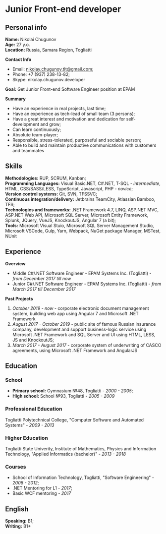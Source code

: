# Junior Front-end developer

## Personal info
**Name:** Nikolai Chugunov\
**Age:** 27 y.o.\
**Location:** Russia, Samara Region, Togliatti

**Contact Info**
* Email: nikolay.chugunov.tlt@gmail.com;
* Phone: +7 (937) 238-13-82;
* Skype: nikolay.chugunov.developer

**Goal:** Get Junior Front-end Software Engineer position at EPAM

**Summary**
* Have an experience in real projects, last time;
* Have an experience as tech-lead of small team (3 persons);
* Have a great interest and motivation and dedication for self-development and grow;
* Can learn continuously;
* Absolute team-player;
* Responsible, stress-tolerated, purposeful and sociable person;
* Able to build and maintain productive communications with customers and teammates

## Skills
**Methodologies:** RUP, SCRUM, Kanban;\
**Programming Languages:** Visual Basic.NET, C#.NET, T-SQL - *intermediate*, HTML, CSS/SASS/LESS, TypeScript, Javascript, PHP - *novice*;\
**Version control systems:** Git, SVN, TFSSVC;\
**Continuous integration/delivery:** Jetbrains TeamCity, Atlassian Bamboo, TFS;\
**Technologies and frameworks:** .NET Framework 4.7, LINQ, ASP.NET MVC, ASP.NET Web API, Microsoft SQL Server, Microsoft Entity Framework, Splunk, JQuery, VueJS, KnockoutJS, Angular 7 (a bit);\
**Tools:** Microsoft Visual Stuio, Microsoft SQL Server Management Studio, Microsoft VSCode, Gulp, Yarn, Webpack, NuGet package Manager, MSTest, NUnit

## Experience
**Overview**
* Middle C#/.NET Software Engineer - EPAM Systems Inc. (Togliatti) - *from December 2017 till now*
* Junior C#/.NET Software Engineer - EPAM Systems Inc. (Togliatti) - *from March 2017 till December 2017*

**Past Projects**
1. *October 2019 - now* - corporate electronic document management system, building web app using Angular 7 and Microsoft .NET Framework
2. *August 2017 - October 2019* - public site of famous Russian insurance company, development and support business-logic service using Microsoft .NET Framework and SQL Server and UI using HTML, LESS, JS and KnockoutJS;
3. *March 2017 - August 2017* - corporate system of underwriting of CASCO agreements, using Microsoft .NET Framework and AngularJS

## Education
### School
* **Primary school:** Gymnasium №48, Togliatti - *2000 - 2005*;
* **High school:** School №93, Togliatti - *2005 - 2009*

### Professional Education
Togliatti Polytechnical College, "Computer Software and Automated Systems" - *2009 - 2013*

### Higher Education
Togliatti State Univerity, Institute of Mathematics, Physics and Information Technology, "Applied Informatics (bachelor)" - *2013 - 2018*

### Courses
* School of Information Technology, Togliatti, "Software Engineering" - *2008 - 2012*;
* .NET Mentoring for L1 - *2017*;
* Basic WCF mentoring - *2017*

## English
**Speaking:** B1;\
**Writing:** B1+